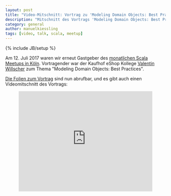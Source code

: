 ```yaml
---
layout: post
title: "Video-Mitschnitt: Vortrag zu 'Modeling Domain Objects: Best Practices'"
description: "Mitschnitt des Vortrags 'Modeling Domain Objects: Best Practices' beim Scala Meetup Cologne Juli 2017."
category: general
author: manuelkiessling
tags: [video, talk, scala, meetup]
---
```

{% include JB/setup %}


<p>
    Am 12. Juli 2017 waren wir erneut Gastgeber des <a href="https://www.meetup.com/de-DE/Scala-User-Group-Koln-Bonn/">monatlichen Scala Meetups in Köln</a>. Vortragender war der Kaufhof eShop Kollege <a href="https://github.com/valenterry">Valentin Willscher</a> zum Thema "Modeling Domain Objects: Best Practices".
</p>
<p>
    <a href="http://valentin.willscher.de/presentations/tagged-types-introduction">Die Folien zum Vortrag</a> sind nun abrufbar, und es gibt auch einen
    Videomitschnitt des Vortrags:
</p>

<center>
<iframe width="420" height="315" src="https://www.youtube.com/embed/xkVjuNGQ_NI" frameborder="0" allowfullscreen></iframe>
</center>

<br clear="all">
